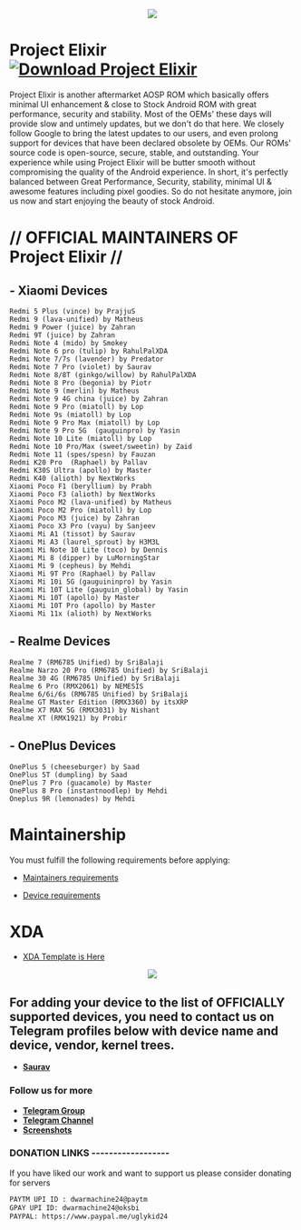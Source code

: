 <p align="center">
  <img src="https://i.imgur.com/snHlKrS.jpg" />
</p>


# Project Elixir [![Download Project Elixir](https://img.shields.io/sourceforge/dt/project-elixir.svg)](https://sourceforge.net/projects/project-elixir/files/twelve/)

Project Elixir is another aftermarket AOSP ROM which basically offers minimal UI enhancement & close to Stock Android ROM with great performance, security and stability. Most of the OEMs' these days will provide slow and untimely updates, but we don't do that here. We closely follow Google to bring the latest updates to our users, and even prolong support for devices that have been declared obsolete by OEMs. Our ROMs' source code is open-source, secure, stable, and outstanding. Your experience while using Project Elixir will be butter smooth without compromising the quality of the Android experience. In short, it's perfectly balanced between Great Performance, Security, stability, minimal UI & awesome features including pixel goodies. So do not hesitate anymore, join us now and start enjoying the beauty of stock Android. 

# // OFFICIAL MAINTAINERS OF Project Elixir //
<!--START_SECTION:devices-->
## - Xiaomi Devices
```
Redmi 5 Plus (vince) by PrajjuS
Redmi 9 (lava-unified) by Matheus
Redmi 9 Power (juice) by Zahran
Redmi 9T (juice) by Zahran
Redmi Note 4 (mido) by Smokey
Redmi Note 6 pro (tulip) by RahulPalXDA
Redmi Note 7/7s (lavender) by Predator
Redmi Note 7 Pro (violet) by Saurav
Redmi Note 8/8T (ginkgo/willow) by RahulPalXDA
Redmi Note 8 Pro (begonia) by Piotr
Redmi Note 9 (merlin) by Matheus 
Redmi Note 9 4G china (juice) by Zahran
Redmi Note 9 Pro (miatoll) by Lop
Redmi Note 9s (miatoll) by Lop
Redmi Note 9 Pro Max (miatoll) by Lop
Redmi Note 9 Pro 5G  (gauguinpro) by Yasin 
Redmi Note 10 Lite (miatoll) by Lop
Redmi Note 10 Pro/Max (sweet/sweetin) by Zaid
Redmi Note 11 (spes/spesn) by Fauzan
Redmi K20 Pro  (Raphael) by Pallav
Redmi K30S Ultra (apollo) by Master
Redmi K40 (alioth) by NextWorks
Xiaomi Poco F1 (beryllium) by Prabh
Xiaomi Poco F3 (alioth) by NextWorks
Xiaomi Poco M2 (lava-unified) by Matheus 
Xiaomi Poco M2 Pro (miatoll) by Lop
Xiaomi Poco M3 (juice) by Zahran
Xiaomi Poco X3 Pro (vayu) by Sanjeev
Xiaomi Mi A1 (tissot) by Saurav
Xiaomi Mi A3 (laurel_sprout) by H3M3L
Xiaomi Mi Note 10 Lite (toco) by Dennis
Xiaomi Mi 8 (dipper) by LuMorningStar
Xiaomi Mi 9 (cepheus) by Mehdi
Xiaomi Mi 9T Pro (Raphael) by Pallav 
Xiaomi Mi 10i 5G (gauguininpro) by Yasin 
Xiaomi Mi 10T Lite (gauguin_global) by Yasin
Xiaomi Mi 10T (apollo) by Master
Xiaomi Mi 10T Pro (apollo) by Master
Xiaomi Mi 11x (alioth) by NextWorks
```

## - Realme Devices
```
Realme 7 (RM6785 Unified) by SriBalaji
Realme Narzo 20 Pro (RM6785 Unified) by SriBalaji
Realme 30 4G (RM6785 Unified) by SriBalaji
Realme 6 Pro (RMX2061) by NEMESIS
Realme 6/6i/6s (RM6785 Unified) by SriBalaji
Realme GT Master Edition (RMX3360) by itsXRP
Realme X7 MAX 5G (RMX3031) by Nishant
Realme XT (RMX1921) by Probir
```

## - OnePlus Devices
```
OnePlus 5 (cheeseburger) by Saad
OnePlus 5T (dumpling) by Saad
OnePlus 7 Pro (guacamole) by Master
OnePlus 8 Pro (instantnoodlep) by Mehdi
Oneplus 9R (lemonades) by Mehdi
```
<!--END_SECTION:devices-->

# Maintainership 

You must fulfill the following requirements before applying:

- [Maintainers requirements](https://github.com/Project-Elixir/docs/blob/master/maintainers_requirements.md)

- [Device requirements](https://github.com/Project-Elixir/docs/blob/master/device_requirements.md)

# XDA 

- [XDA Template is Here](https://github.com/Project-Elixir/docs/blob/master/xda_template.txt)


<p align="center">
  <img src="https://i.imgur.com/vDVCAR5.jpg" />
</p>


## For adding your device to the list of OFFICIALLY supported devices, you need to contact us on Telegram profiles below with device name and device, vendor, kernel trees.

* [**Saurav**](https://t.me/ugly_kid_af) 

### Follow  us for more
 * [**Telegram Group**](https://t.me/Elixir_Discussion)
 * [**Telegram Channel**](https://t.me/Elixir_Updates)
 * [**Screenshots**](https://t.me/Elixir_ss)

### DONATION LINKS ------------------

If you have liked our work and want to support us please consider donating for servers

```bash
PAYTM UPI ID : dwarmachine24@paytm
GPAY UPI ID: dwarmachine24@oksbi
PAYPAL: https://www.paypal.me/uglykid24
```
